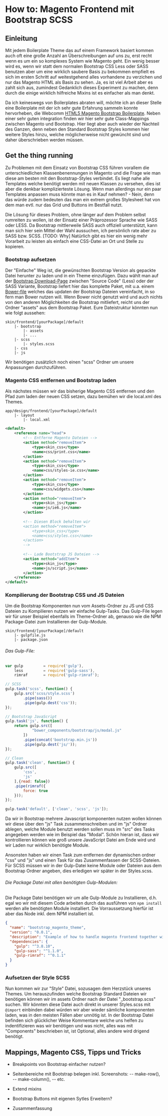 
How to: Magento Frontend mit Bootstrap SCSS
======================

Einleitung
----------------------
Mit jedem Boilerplate Theme das auf einem Framework basiert kommen auch oft eine große Anzahl an Überschreibungen auf uns zu, erst recht wenn es um ein so komplexes System wie Magento geht. Ein wenig besser wird es, wenn wir statt dem normalen Bootstrap CSS Less oder SASS benutzen aber um eine wirklich saubere Basis zu bekommen empfielt es sich im ersten Schritt auf weitestgehend alles vorhandene zu verzichen und nur das Magento HTML als Basis zu sehen. Ja, es ist viel Arbeit aber es zahlt sich aus, zumindest Gedanklich dieses Experiment zu machen, denn durch die einige wirklich hilfreiche Mixins ist es einfacher als man denkt.

Da ich keineswegs von Boilerplates abraten will, möchte ich an dieser Stelle eine Boilerplate mit der ich sehr gute Erfahrung sammeln konnte hervorheben, die Webcomm [HTML5 Magento Bootstrap Boilerplate](https://github.com/webcomm/magento-boilerplate). Neben einer sehr guten integration finden wir hier sehr gute Class-Mappings zwischen Magento und Bootstrap. Hier liegt aber auch wieder der Nachteil des Ganzen, denn neben den Standard Bootstrap Styles kommen hier weitere Styles hinzu, welche möglicherweise nicht gewüncht sind und daher überschrieben werden müssen.

Get the thing running
----------------------
Zu Problemen mit dem Einsatz von Bootstrap CSS führen vorallem die unterschiedlichen Klassenbenennungen in Magento und die Frage wie man diese am besten mit den Bootstrap-Styles verbindet. Es liegt nahe alle Templates welche benötigt werden mit neuen Klassen zu versehen, dies ist aber die denkbar komplizierteste Lösung. Wenn man allerdings nur ein paar Templates anpassen muss könnte man es in Kauf nehmen? - Nein, denn das würde zudem bedeuten das man ein extrem großes Stylesheet hat von dem man evtl. nur das Grid und Buttons im Bestfall nutzt.

Die Lösung für dieses Problem, ohne länger auf dem Problem selbst rumreiten zu wollen, ist der Einsatz einer Präprozessor Sprache wie SASS oder LESS. Da Bootstrap mittlerweile SASS auch offiziell unterstützt, kann man sich hier sein Mittel der Wahl aussuchen, ich persönlich rate aber zu SASS bzw. SCSS. [TODO: Why] Natürlich gibt es hier ein wenig mehr Vorarbeit zu leisten als einfach eine CSS-Datei an Ort und Stelle zu kopieren.

### Bootstrap aufsetzen
Der "Einfache" Weg ist, die gewünschten Bootstrap Version als gepackte Datei herunter zu laden und in ein Theme einzufügen. Dazu wählt man auf der [Bootstrap Download-Page](http://getbootstrap.com/getting-started/#download) zwischen "Source Code" (Less) oder der SASS Variante, Bootstrap liefert hier das komplette Paket, mit u.a. einem [Bower-file](http://bower.io/) welches das updaten der Bootstrap Dateien vereinfacht, in so fern man Bower nutzen will. Wenn Bower nicht genutzt wird und auch nichts von den anderen Möglichkeiten die Bootstrap mitliefert, reicht uns der Ordner "assets" aus dem Bootstrap Paket. Eure Dateistruktur könnten nun wie folgt aussehen:

```
skin/frontend/[yourPackage]/default
    |- bootstrap
        |- assets
        |- ...
    |- scss
        |- styles.scss
    |- css
    |- js
```

Wir benötigen zusätzlich noch einen "scss" Ordner um unsere Anpassungen durchzuführen.

### Magento CSS entfernen und Bootstrap laden
Als nächstes müssen wir das bisherige Magento CSS entfernen und den Pfad zum laden der neuen CSS setzen, dazu bemühen wir die local.xml des Themes.

```
app/design/frontend/[yourPackage]/default
    |- layout
        |- local.xml
```

```xml
<default>
    <reference name="head">
        <!-- Entferne Magento Dateien -->
        <action method="removeItem">
            <type>skin_css</type>
            <name>css/print.css</name>
        </action>
        <action method="removeItem">
            <type>skin_css</type>
            <name>css/styles-ie.css</name>
        </action>
        <action method="removeItem">
            <type>skin_css</type>
            <name>css/widgets.css</name>
        </action>
        <action method="removeItem">
            <type>skin_js</type>
            <name>js/ie6.js</name>
        </action>
        
        <!-- Diesen Block behalten wir
        <action method="removeItem">
            <type>skin_css</type>
            <name>css/styles.css</name>
        </action>
        -->
        
        <!-- Lade Bootstrap JS Dateien -->
        <action method="addItem">
            <type>skin_js</type>
            <name>js/script.js</name>
        </action>
    </reference>
</default>
```

### Kompilierung der Bootstrap CSS und JS Dateien
Um die Bootstrap Komponenten nun vom Assets-Ordner zu JS und CSS Dateien zu Kompilieren nutzen wir einfache Gulp-Tasks. Das Gulp-File legen wir für unser Beispiel ebenfalls im Theme-Ordner ab, genauso wie die NPM Package-Datei zum Installieren der Gulp-Module.
```
skin/frontend/[yourPackage]/default
    |- gulpfile.js
    |- package.json
```

###### Das Gulp-File:
```js
var gulp         = require('gulp'),
    less         = require('gulp-sass'),
    rimraf       = require('gulp-rimraf');

// SCSS
gulp.task('scss', function() {
    gulp.src('scss/style.scss')
        .pipe(sass())
        .pipe(gulp.dest('css'));
});

// Bootstrap JavaScript
gulp.task('js', function() {
    return gulp.src([
            "bower_components/bootstrap/js/modal.js"
        ])
        .pipe(concat('bootstrap.min.js'))
        .pipe(gulp.dest('js/'));
});

// Clean
gulp.task('clean', function() {
    gulp.src([
        'css',
        'js'
    ],{read: false})
    .pipe(rimraf({
        force: true
    }));
});

gulp.task('default', ['clean', 'scss', 'js']);
```
Da wir in Bootstrap mehrere Javascript komponenten nutzen wollen können wir diese über den "js" Task zusammenschreiben und im "js" Ordner ablegen, welche Module benutzt werden sollen muss im "src" des Tasks angegeben werden wie im Beispiel das "Modal". Schön hieran ist, dass wir kontrollieren können wie groß unsere JavaScript Datei am Ende wird und wir Laden nur wirklich benötigte Module.

Ansonsten haben wir einen Task zum entfernen der dynamischen ordner "css" und "js" und einen Task für das Zusammenfassen der SCSS-Dateien. Für SCSS müssen wir in der Gulp-Datei keine Module oder Dateien aus dem Bootstrap Ordner angeben, dies erledigen wir später in der Styles.scss.

###### Die Package Datei mit allen benötigten Gulp-Modulen:
Die Package Datei benötigen wir um alle Gulp-Module zu Installieren, d.h. egal wo wir mit diesem Code arbeiten durch das ausführen von `npm install` werden alle benötigten Module installiert. Die Vorraussetzung hierfür ist aber das Node inkl. dem NPM installiert ist.

```json
{
  "name": "bootstrap_magento_theme",
  "version": "0.0.1",
  "description": "Example of how to handle magento frontend together with bootstrap",
  "dependencies": {
    "gulp": "^3.8.10",
    "gulp-sass": "^1.1.0",
    "gulp-rimraf": "^0.1.1"
  }
}
```

### Aufsetzen der Style SCSS
Nun kommen wir zur "Style" Datei, sozusagen dem Herzstück unseres Themes. Um herauszufinden welche Bootstrap Standard Dateien wir benötigen können wir im assets Ordner nach der Datei "_bootstrap.scss" suchen. Wir könnten diese Datei auch direkt in unserer Styles.scss mit `@import` einbinden dabei würden wir aber wieder sämliche komponenten laden, was in den meisten Fällen aber unnötig ist. In der Bootstrap Datei befinden sich glücklicher Weise Kommentare welche uns helfen zu indentifizieren was wir benötigen und was nicht, alles was mit "Components" beschrieben ist, ist Optional, alles andere wird drigend benötigt.



Mappings, Magento CSS, Tipps und Tricks
----------------------

- Breakpoints von Bootstrap einfacher nutzen?

- Seitenbereiche mit Bootstrap belegen inkl. Screenshots: 
-- make-row(), 
-- make-column(), 
-- etc.

- Extend mixins

- Bootstrap Buttons mit eigenen Sytles Erweitern?

- Zusammenfassung